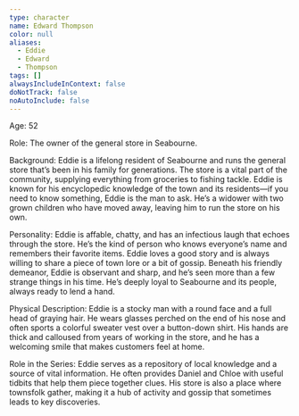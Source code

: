 ```yaml
---
type: character
name: Edward Thompson
color: null
aliases:
  - Eddie
  - Edward
  - Thompson
tags: []
alwaysIncludeInContext: false
doNotTrack: false
noAutoInclude: false
---
```

Age: 52

Role: The owner of the general store in Seabourne.

Background: Eddie is a lifelong resident of Seabourne and runs the general store that’s been in his family for generations. The store is a vital part of the community, supplying everything from groceries to fishing tackle. Eddie is known for his encyclopedic knowledge of the town and its residents—if you need to know something, Eddie is the man to ask. He’s a widower with two grown children who have moved away, leaving him to run the store on his own.

Personality: Eddie is affable, chatty, and has an infectious laugh that echoes through the store. He’s the kind of person who knows everyone’s name and remembers their favorite items. Eddie loves a good story and is always willing to share a piece of town lore or a bit of gossip. Beneath his friendly demeanor, Eddie is observant and sharp, and he’s seen more than a few strange things in his time. He’s deeply loyal to Seabourne and its people, always ready to lend a hand.

Physical Description: Eddie is a stocky man with a round face and a full head of graying hair. He wears glasses perched on the end of his nose and often sports a colorful sweater vest over a button-down shirt. His hands are thick and calloused from years of working in the store, and he has a welcoming smile that makes customers feel at home.

Role in the Series: Eddie serves as a repository of local knowledge and a source of vital information. He often provides Daniel and Chloe with useful tidbits that help them piece together clues. His store is also a place where townsfolk gather, making it a hub of activity and gossip that sometimes leads to key discoveries.